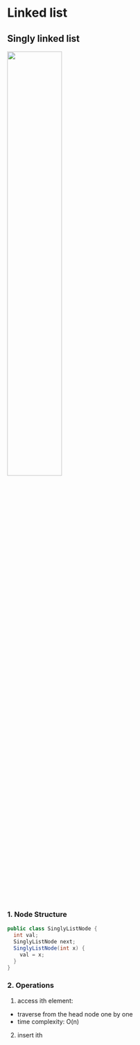 # Linked list
## Singly linked list
<img src = "https://s3-lc-upload.s3.amazonaws.com/uploads/2018/04/12/screen-shot-2018-04-12-at-152754.png" width = 50%></img>
### 1. Node Structure
``` Java
public class SinglyListNode {
  int val;
  SinglyListNode next;
  SinglyListNode(int x) {
    val = x;
  }
}
```
### 2. Operations
1. access ith element:
- traverse from the head node one by one
- time complexity: O(n)
2. insert ith

